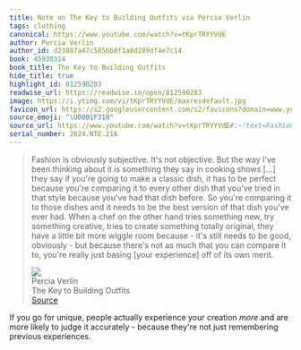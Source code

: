 ```yaml
---
title: Note on The Key to Building Outfits via Percia Verlin
tags: clothing
canonical: https://www.youtube.com/watch?v=tKprTRYYVdE
author: Percia Verlin
author_id: d23887a47c5856b8f1a8d289df4e7c14
book: 45930314
book_title: The Key to Building Outfits
hide_title: true
highlight_id: 812590283
readwise_url: https://readwise.io/open/812590283
image: https://i.ytimg.com/vi/tKprTRYYVdE/maxresdefault.jpg
favicon_url: https://s2.googleusercontent.com/s2/favicons?domain=www.youtube.com
source_emoji: "\U0001F310"
source_url: https://www.youtube.com/watch?v=tKprTRYYVdE#:~:text=Fashion%20is%20obviously,its%20own%20merit.
serial_number: 2024.NTE.216
---
```

> Fashion is obviously subjective. It's not objective. But the way I've been thinking about it is something they say in cooking shows [...] they say if you're going to make a classic dish, it has to be perfect because you're comparing it to every other dish that you've tried in that style because you've had that dish before. So you're comparing it to those dishes and it needs to be the best version of that dish you've ever had. When a chef on the other hand tries something new, try something creative, tries to create something totally original, they have a little bit more wiggle room because - it's still needs to be good, obviously - but because there's not as much that you can compare it to, you're really just basing [your experience] off of its own merit.
> <div class="quoteback-footer"><div class="quoteback-avatar"><img class="mini-favicon" src="https://s2.googleusercontent.com/s2/favicons?domain=www.youtube.com"></div><div class="quoteback-metadata"><div class="metadata-inner"><span style="display:none">FROM:</span><div aria-label="Percia Verlin" class="quoteback-author"> Percia Verlin</div><div aria-label="The Key to Building Outfits" class="quoteback-title"> The Key to Building Outfits</div></div></div><div class="quoteback-backlink"><a target="_blank" aria-label="go to the full text of this quotation" rel="noopener" href="https://www.youtube.com/watch?v=tKprTRYYVdE#:~:text=Fashion%20is%20obviously,its%20own%20merit." class="quoteback-arrow"> Source</a></div></div>

If you go for unique, people actually experience your creation *more* and are more likely to judge it accurately - because they're not just remembering previous experiences.